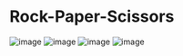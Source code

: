 # Rock-Paper-Scissors
![image](https://user-images.githubusercontent.com/44882061/73618628-f43aff80-45f6-11ea-96dd-49deb16114c3.png)
![image](https://user-images.githubusercontent.com/44882061/73618662-277d8e80-45f7-11ea-91e3-d0ba356002ad.png)
![image](https://user-images.githubusercontent.com/44882061/73618687-67dd0c80-45f7-11ea-8005-897966278382.png)
![image](https://user-images.githubusercontent.com/44882061/73618700-7c210980-45f7-11ea-978a-b88535b00a10.png)

